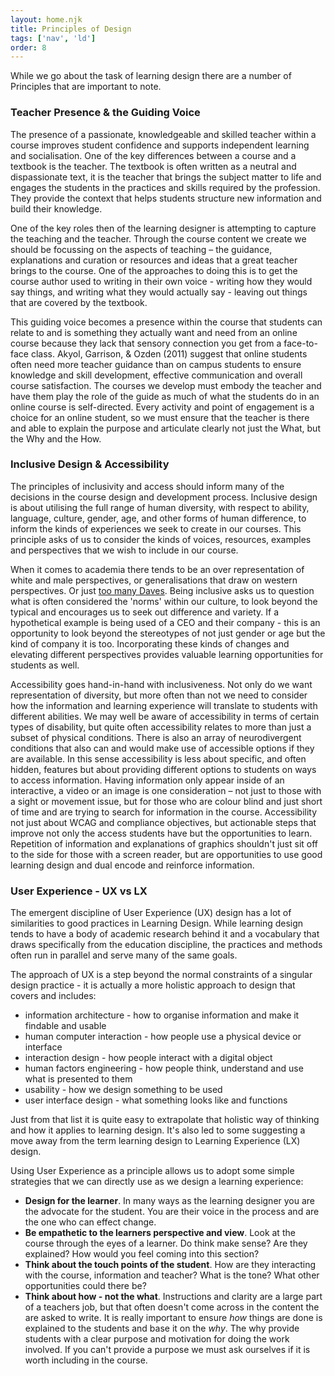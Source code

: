 ```yaml
---
layout: home.njk
title: Principles of Design
tags: ['nav', 'ld']
order: 8
---
```


While we go about the task of learning design there are a number of Principles that are important to note. 

### Teacher Presence & the Guiding Voice
The presence of a passionate, knowledgeable and skilled teacher within a course improves student confidence and supports independent learning and socialisation. One of the key differences between a course and a textbook is the teacher. The textbook is often written as a neutral and dispassionate text, it is the teacher that brings the subject matter to life and engages the students in the practices and skills required by the profession. They provide the context that helps students structure new information and build their knowledge. 

One of the key roles then of the learning designer is attempting to capture the teaching and the teacher. Through the course content we create we should be focussing on the aspects of teaching – the guidance, explanations and curation or resources and ideas that a great teacher brings to the course. One of the approaches to doing this is to get the course author used to writing in their own voice - writing how they would say things, and writing what they would actually say - leaving out things that are covered by the textbook. 

This guiding voice becomes a presence within the course that students can relate to and is something they actually want and need from an online course because they lack that sensory connection you get from a face-to-face class. Akyol, Garrison, & Ozden (2011) suggest that online students often need more teacher guidance than on campus students to ensure knowledge and skill development, effective communication and overall course satisfaction. The courses we develop must embody the teacher and have them play the role of the guide as much of what the students do in an online course is self-directed. Every activity and point of engagement is a choice for an online student, so we must ensure that the teacher is there and able to explain the purpose and articulate clearly not just the What, but the Why and the How. 

### Inclusive Design & Accessibility
The principles of inclusivity and access should inform many of the decisions in the course design and development process. Inclusive design is about utilising the full range of human diversity, with respect to ability, language, culture, gender, age, and other forms of human difference, to inform the kinds of experiences we seek to create in our courses. This principle asks of us to consider the kinds of voices, resources, examples and perspectives that we wish to include in our course. 

When it comes to academia there tends to be an over representation of white and male perspectives, or generalisations that draw on western perspectives. Or just [too many Daves](https://www.abc.net.au/news/science/2017-11-24/australian-research-has-a-daversity-problem/9178786). Being inclusive asks us to question what is often considered the 'norms' within our culture, to look beyond the typical and encourages us to seek out difference and variety. If a hypothetical example is being used of a CEO and their company - this is an opportunity to look beyond the stereotypes of not just gender or age but the kind of company it is too. Incorporating these kinds of changes and elevating different perspectives provides valuable learning opportunities for students as well. 

Accessibility goes hand-in-hand with inclusiveness. Not only do we want representation of diversity, but more often than not we need to consider how the information and learning experience will translate to students with different abilities. We may well be aware of accessibility in terms of certain types of disability, but quite often accessibility relates to more than just a subset of physical conditions. There is also an array of neurodivergent conditions that also can and would make use of accessible options if they are available. In this sense accessibility is less about specific, and often hidden, features but about providing different options to students on ways to access information. Having information only appear inside of an interactive, a video or an image is one consideration – not just to those with a sight or movement issue, but for those who are colour blind and just short of time and are trying to search for information in the course. Accessibility not just about WCAG and compliance objectives, but actionable steps that improve not only the access students have but the opportunities to learn. Repetition of information and explanations of graphics shouldn't just sit off to the side for those with a screen reader, but are opportunities to use good learning design and dual encode and reinforce information. 

### User Experience - UX vs LX
The emergent discipline of User Experience (UX) design has a lot of similarities to good practices in Learning Design. While learning design tends to have a body of academic research behind it and a vocabulary that draws specifically from the education discipline, the practices and methods often run in parallel and serve many of the same goals. 

The approach of UX is a step beyond the normal constraints of a singular design practice - it is actually a more holistic approach to design that covers and includes: 

- information architecture - how to organise information and make it findable and usable
- human computer interaction - how people use a physical device or interface
- interaction design - how people interact with a digital object
- human factors engineering - how people think, understand and use what is presented to them
- usability - how we design something to be used
- user interface design - what something looks like and functions

Just from that list it is quite easy to extrapolate that holistic way of thinking and how it applies to learning design. It's also led to some suggesting a move away from the term learning design to Learning Experience (LX) design. 

Using User Experience as a principle allows us to adopt some simple strategies that we can directly use as we design a learning experience:

- **Design for the learner**. In many ways as the learning designer you are the advocate for the student. You are their voice in the process and are the one who can effect change. 
- **Be empathetic to the learners perspective and view**. Look at the course through the eyes of a learner. Do think make sense? Are they explained? How would you feel coming into this section?
- **Think about the touch points of the student**. How are they interacting with the course, information and teacher? What is the tone? What other opportunities could there be?
- **Think about how - not the what**. Instructions and clarity are a large part of a teachers job, but that often doesn't come across in the content the are asked to write. It is really important to ensure *how* things are done is explained to the students and base it on the *why*. The why provide students with a clear purpose and motivation for doing the work involved. If you can't provide a purpose we must ask ourselves if it is worth including in the course. 
